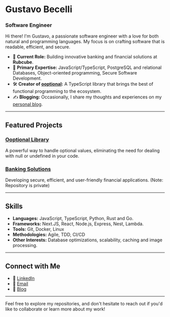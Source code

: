 # Gustavo Becelli

### Software Engineer

Hi there! I'm Gustavo, a passionate software engineer with a love for both natural and programming languages. My focus is on crafting software that is readable, efficient, and secure.

- 🔭 **Current Role:** Building innovative banking and financial solutions at **Rubcube**.
- 🌟 **Primary Expertise:** JavaScript/TypeScript, PostgreSQL and relational Databases, Object-oriented programming, Secure Software Development.
- 🛠️ **Creator of [ooptional](https://github.com/becelli/ooptional):** A TypeScript library that brings the best of functional programming to the ecosystem.
- ✍️ **Blogging:** Occasionally, I share my thoughts and experiences on my [personal blog](https://blog.becelli.com.br).

---

## Featured Projects

### [Ooptional Library](https://github.com/yourusername/ooptional)
A powerful way to handle optional values, eliminating the need for dealing with null or undefined in your code.

### [Banking Solutions](https://rubcube.com)
Developing secure, efficient, and user-friendly financial applications. (Note: Repository is private)

---

## Skills

- **Languages:** JavaScript, TypeScript, Python, Rust and Go.
- **Frameworks:** Next.JS, React, Node.js, Express, Nest, Lambda.
- **Tools:** Git, Docker, Linux
- **Methodologies:** Agile, TDD, CI/CD
- **Other Interests:** Database optimizations, scalability, caching and image processing.

---

## Connect with Me

- 💼 [LinkedIn](https://linkedin.com/in/becelli)
- 📧 [Email](mailto:gustavobecelli+contact@gmail.com)
- 📝 [Blog](https://blog.becelli.com.br)

---

Feel free to explore my repositories, and don't hesitate to reach out if you'd like to collaborate or learn more about my work!
